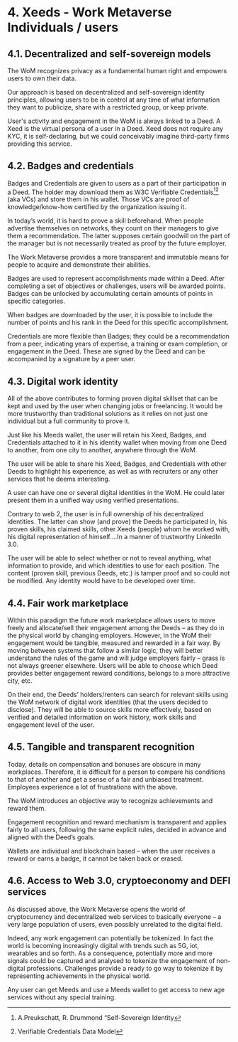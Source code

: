 # 4. Xeeds - Work Metaverse Individuals / users #

## 4.1. Decentralized and self-sovereign models ##

The WoM recognizes privacy as a fundamental human right and empowers users to own their data.

Our approach is based on decentralized and self-sovereign identity principles, allowing users to be in control at any time of what information they want to publicize, share with a restricted group, or keep private.

User's activity and engagement in the WoM is always linked to a Deed. A Xeed is the virtual persona of a user in a Deed. Xeed does not require any KYC, it is self-declaring, but we could conceivably imagine third-party firms providing this service.

## 4.2. Badges and credentials ##

Badges and Credentials are given to users as a part of their participation in a Deed. The holder may download them as W3C Verifiable Credentials[^7][^8] (aka VCs) and store them in his wallet. Those VCs are proof of knowledge/know-how certified by the organization issuing it.

In today’s world, it is hard to prove a skill beforehand. When people advertise themselves on networks, they count on their managers to give them a recommendation. The latter supposes certain goodwill on the part of the manager but is not necessarily treated as proof by the future employer.

The Work Metaverse provides a more transparent and immutable means for people to acquire and demonstrate their abilities.

Badges are used to represent accomplishments made within a Deed. After completing a set of objectives or challenges, users will be awarded points. Badges can be unlocked by accumulating certain amounts of points in specific categories.

When badges are downloaded by the user, it is possible to include the number of points and his rank in the Deed for this specific accomplishment.

Credentials are more flexible than Badges; they could be a recommendation from a peer, indicating years of expertise, a training or exam completion, or engagement in the Deed.
These are signed by the Deed and can be accompanied by a signature by a peer user.

[^7]: A.Preukschatt, R. Drummond “Self-Sovereign Identity
[^8]: Verifiable Credentials Data Model

## 4.3. Digital work identity ##

All of the above contributes to forming proven digital skillset that can be kept and used by the user when changing jobs or freelancing. It would be more trustworthy than traditional solutions as it relies on not just one individual but a full community to prove it.

Just like his Meeds wallet, the user will retain his Xeed, Badges, and Credentials attached to it in his identity wallet when moving from one Deed to another, from one city to another, anywhere through the WoM.

The user will be able to share his Xeed, Badges, and Credentials with other Deeds to highlight his experience, as well as with recruiters or any other services that he deems interesting.

A user can have one or several digital identities in the WoM. He could later present them in a unified way using verified presentations.

Contrary to web 2, the user is in full ownership of his decentralized identities. The latter can show (and prove) the Deeds he participated in, his proven skills, his claimed skills, other Xeeds (people) whom he worked with, his digital representation of himself....In a manner of trustworthy LinkedIn 3.0.

The user will be able to select whether or not to reveal anything, what information to provide, and which identities to use for each position. The content (proven skill, previous Deeds, etc.) is tamper proof and so could not be modified. Any identity would have to be developed over time.

## 4.4. Fair work marketplace ##

Within this paradigm the future work marketplace allows users to move freely and allocate/sell their engagement among the Deeds – as they do in the physical world by changing employers. However, in the WoM their engagement would be tangible, measured and rewarded in a fair way. By moving between systems that follow a similar logic, they will better understand the rules of the game and will judge employers fairly – grass is not always greener elsewhere. Users will be able to choose which Deed provides better engagement reward conditions, belongs to a more attractive city, etc.

On their end, the Deeds’ holders/renters can search for relevant skills using the WoM network of digital work identities (that the users decided to disclose). They will be able to source skills more effectively, based on verified and detailed information on work history, work skills and engagement level of the user.

## 4.5. Tangible and transparent recognition ##

Today, details on compensation and bonuses are obscure in many workplaces.
Therefore, it is difficult for a person to compare his conditions to that of another and get a sense of a fair and unbiased treatment. Employees experience a lot of frustrations with the above.

The WoM introduces an objective way to recognize achievements and reward them.

Engagement recognition and reward mechanism is transparent and applies fairly to all users, following the same explicit rules, decided in advance and aligned with the Deed’s goals.

Wallets are individual and blockchain based – when the user receives a reward or earns a badge, it cannot be taken back or erased.

## 4.6. Access to Web 3.0, cryptoeconomy and DEFI services ##

As discussed above, the Work Metaverse opens the world of cryptocurrency and decentralized web services to basically everyone – a very large population of users, even possibly unrelated to the digital field.

Indeed, any work engagement can potentially be tokenized. In fact the world is becoming increasingly digital with trends such as 5G, iot, wearables and so forth. As a consequence, potentially more and more signals could be captured and analysed to tokenize the engagement of non-digital professions. Challenges provide a ready to go way to tokenize it by representing achievements in the physical world.

Any user can get Meeds and use a Meeds wallet to get access to new age services without any special training.
